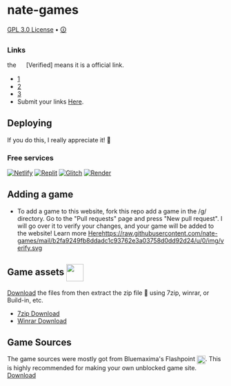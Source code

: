 # nate-games

[GPL 3.0 License](https://github.com/nate-games/nate-games.github.io/blob/main/LICENSE.md) • [🛈](https://docs.google.com/document/d/1Kli63OZz99Y0QaoXK4MKlcHudKZEGX351D1we5Ttnrk/edit?usp=sharing)

### Links
the <img src="https://cdn-icons-png.flaticon.com/512/9918/9918694.png" width="15" style="vertical-align: middle;"> [Verified] means it is a official link.
- [1](https://nate-games.github.io/)<img src="https://cdn-icons-png.flaticon.com/512/9918/9918694.png" width="15" style="vertical-align: middle;">
- [2](https://nate-games2.github.io/)<img src="https://cdn-icons-png.flaticon.com/512/9918/9918694.png" width="15" style="vertical-align: middle;">
- [3](https://nate-games.netlify.app/)<img src="https://cdn-icons-png.flaticon.com/512/9918/9918694.png" width="15" style="vertical-align: middle;">
- Submit your links [Here](https://docs.google.com/forms/d/e/1FAIpQLSeHFEk4rR1r98SnzdBStOPvv4zAr2OG-RkuajaafaFumVeHlQ/viewform).

## Deploying
If you do this, I really appreciate it! 🙏
### Free services

<a href="https://app.netlify.com/start"><img src="https://www.netlify.com/img/deploy/button.svg" alt="Netlify" /></a>
<a href="https://replit.com/@nate-games/nate-games?v=1"><img src="https://raw.githubusercontent.com/BinBashBanana/deploy-buttons/master/buttons/remade/replit.svg" alt="Replit" /></a>
<a href="https://glitch.com/edit/#!/import/github/nate-games/nate-games.github.io"><img src="https://camo.githubusercontent.com/b9ed2c6d05789a49ac411c259b7659ac0cfa03386be74f91fe6636420115ce98/68747470733a2f2f62696e6261736862616e616e612e6769746875622e696f2f6465706c6f792d627574746f6e732f627574746f6e732f72656d6164652f676c697463682e737667" alt="Glitch" /></a>
<a href="https://dashboard.render.com/select-repo?type=web"><img src="https://camo.githubusercontent.com/f893a13ee397f1e5dfc5f4ae1280a4667ba61e2ee623a0c688436f61523431c5/68747470733a2f2f62696e6261736862616e616e612e6769746875622e696f2f6465706c6f792d627574746f6e732f627574746f6e732f72656d6164652f72656e6465722e737667" alt="Render" /></a>

## Adding a game

- To add a game to this website, fork this repo add a game in the /g/ directory. Go to the "Pull requests" page and press "New pull request". I will go over it to verify your changes, and your game will be added to the website! Learn more [Here](https://docs.github.com/en/get-started/quickstart/contributing-to-projects)https://raw.githubusercontent.com/nate-games/mail/b2fa9249fb8ddadc1c93762e3a03758d0dd92d24/u/0/img/verify.svg
## Game assets <img src="https://static.wikia.nocookie.net/logopedia/images/a/a7/File_Explorer_2019.png/revision/latest?cb=20211010230212" width="40" style="vertical-align: middle;">
[Download](https://github.com/nate-games/nate-games.github.io/archive/refs/heads/main.zip) the files from then extract the zip file 📁 using 7zip, winrar, or Build-in, etc.
- [7zip Download](https://www.7-zip.org/)
- [Winrar Download](https://www.win-rar.com/download.html?&L=0)
## Game Sources
The game sources were mostly got from Bluemaxima's Flashpoint <img src="https://upload.wikimedia.org/wikipedia/commons/thumb/2/26/BlueMaxima%27s_Flashpoint_logo_-_inverted.svg/2048px-BlueMaxima%27s_Flashpoint_logo_-_inverted.svg.png" width="20" style="vertical-align: middle;">. This is highly recommended for making your own unblocked game site.
[Download](https://bluemaxima.org/flashpoint/)
